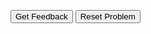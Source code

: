 







<div id="6-sortableTrash" class="sortable-code"></div> 
<div id="6-sortable" class="sortable-code"></div> 
<div style="clear:both;"></div> 
<p> 
    <input id="6-feedbackLink" value="Get Feedback" type="button" /> 
    <input id="6-newInstanceLink" value="Reset Problem" type="button" /> 
</p> 
<script type="text/javascript"> 
(function(){
  var initial = "public class ConvertBetweenMF {\n" +
    "    public static void main(String[] args) 	{\n" +
    "        System.out.println(&quot;Feet\tMeters\t|\tMeters\tFeet&quot;);\n" +
    "		for(int feet=1,meters=20;feet&lt;=10&amp;&amp;meters&lt;=65;feet++,meters+=5)\n" +
    "		{\n" +
    "		    getMeters(feet);\n" +
    "			getFeet(meters);\n" +
    "		}\n" +
    "	}\n" +
    "	\n" +
    "	// given a value in feet (an int), convert it to meters (a double)\n" +
    "	public static void getMeters(int feet)\n" +
    "	{\n" +
    "		System.out.printf(&quot;%d\t%5.3f\t|&quot;, feet , 0.305 * feet );\n" +
    "	}\n" +
    "	\n" +
    "	// given a value in meters (an int), convert it to feet (a double)\n" +
    "	public static void getFeet(int meters)\n" +
    "	{\n" +
    "		System.out.printf(&quot;\t%d\t%5.3f\t\n&quot;, meters, 3.279 * meters );\n" +
    "	}\n" +
    "}";
  var parsonsPuzzle = new ParsonsWidget({
    "sortableId": "6-sortable",
    "max_wrong_lines": 10,
    "grader": ParsonsWidget._graders.LineBasedGrader,
    "exec_limit": 2500,
    "can_indent": true,
    "x_indent": 50,
    "lang": "en"
  });
  parsonsPuzzle.init(initial);
  parsonsPuzzle.shuffleLines();
  $("#6-newInstanceLink").click(function(event){ 
      event.preventDefault(); 
      parsonsPuzzle.shuffleLines(); 
  }); 
  $("#6-feedbackLink").click(function(event){ 
      event.preventDefault(); 
      parsonsPuzzle.getFeedback(); 
  }); 
})(); 
</script>
